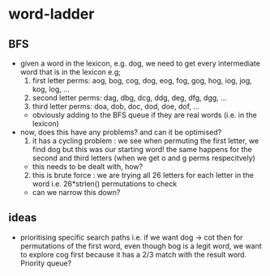 # word-ladder

## BFS
* given a word in the lexicon, e.g. dog, we need to get every intermediate word that is in the lexicon e.g;
  1. first letter perms: aog, bog, cog, dog, eog, fog, gog, hog, iog, jog, kog, log, ...
  2. second letter perms: dag, dbg, dcg, ddg, deg, dfg, dgg, ...
  3. third letter perms: doa, dob, doc, dod, doe, dof, ...
  * obviously adding to the BFS queue if they are real words (i.e. in the lexicon)
* now, does this have any problems? and can it be optimised?
  1. it has a cycling problem : we see when permuting the first letter, we find dog but this was our starting word! the same happens for the second and third letters (when we get o and g perms respecitvely)
    * this needs to be dealt with, how?
  2. this is brute force : we are trying all 26 letters for each letter in the word i.e. 26*strlen() permutations to check
    * can we narrow this down?

## ideas
* prioritising specific search paths i.e. if we want dog -> cot then for permutations of the first word, even though bog is a legit word, we want to explore cog first because it has a 2/3 match with the result word. Priority queue?
